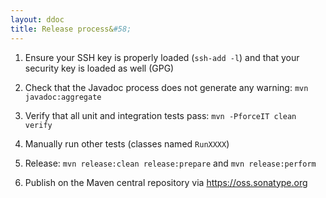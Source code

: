 ```yaml
---
layout: ddoc
title: Release process&#58;
---
```


1) Ensure your SSH key is properly loaded (`ssh-add -l`) and that your security key is loaded as well (GPG)

2) Check that the Javadoc process does not generate any warning: `mvn javadoc:aggregate`

3) Verify that all unit and integration tests pass: `mvn -PforceIT clean verify`

4) Manually run other tests (classes named `RunXXXX`)

5) Release: `mvn release:clean release:prepare` and `mvn release:perform`

6) Publish on the Maven central repository via https://oss.sonatype.org
